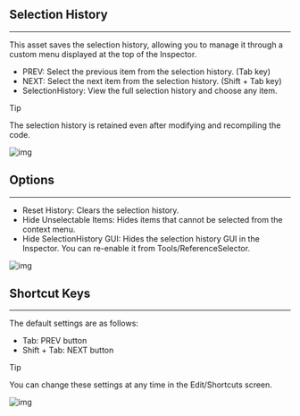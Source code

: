 ## Selection History
---
This asset saves the selection history, allowing you to manage it through a custom menu displayed at the top of the Inspector.

- PREV: Select the previous item from the selection history. (Tab key)
- NEXT: Select the next item from the selection history. (Shift + Tab key)
- SelectionHistory: View the full selection history and choose any item.

> [!TIP]
> The selection history is retained even after modifying and recompiling the code.

![img](https://emptybraces.github.io/reference-selector/images/selection_history1.jpg)

## Options
---
- Reset History: Clears the selection history.
- Hide Unselectable Items: Hides items that cannot be selected from the context menu.
- Hide SelectionHistory GUI: Hides the selection history GUI in the Inspector. You can re-enable it from Tools/ReferenceSelector.

![img](https://emptybraces.github.io/reference-selector/images/selection_history2.jpg)

## Shortcut Keys
---
The default settings are as follows:

- Tab: PREV button
- Shift + Tab: NEXT button

> [!TIP]
> You can change these settings at any time in the Edit/Shortcuts screen.

![img](https://emptybraces.github.io/reference-selector/images/selection_history3.jpg)
